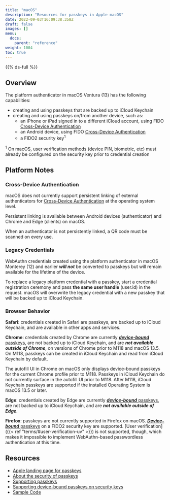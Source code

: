 ```yaml
---
title: "macOS"
description: "Resources for passkeys in Apple macOS"
date: 2022-09-03T16:09:38.358Z
draft: false
images: []
menu:
  docs:
    parent: "reference"
weight: 1004
toc: true
---
```


{{% ds-full %}}

## Overview

The platform authenticator in macOS Ventura (13) has the following capabilities:

- creating and using passkeys that are backed up to iCloud Keychain
- creating and using passkeys on/from another device, such as:
  - an iPhone or iPad signed in to a different iCloud account, using FIDO [Cross-Device Authentication](../terms#cross-device-authentication-cda)
  - an Android device, using FIDO [Cross-Device Authentication](../terms#cross-device-authentication-cda)
  - a FIDO2 security key<sup>1</sup>

<p class="fs-6 text-muted"><sup>1</sup> On macOS, user verification methods (device PIN, biometric, etc) must already be configured on the security key prior to credential creation</p>

## Platform Notes

### Cross-Device Authentication

macOS does not currently support persistent linking of external authenticators for [Cross-Device Authentication](../terms#cross-device-authentication-cda) at the operating system level.

Persistent linking is available between Android devices (authenticator) and Chrome and Edge (clients) on macOS.

When an authenticator is not persistently linked, a QR code must be scanned on every use.

### Legacy Credentials

WebAuthn credentials created using the platform authenticator in macOS Monterey (12) and earlier ***will not*** be converted to passkeys but will remain available for the lifetime of the device.

<!-- TODO: cross link to generic content about "upgrading to a passkey" -->
To replace a legacy platform credential with a passkey, start a credential registration ceremony and pass **the same user handle** (user.id) in the request. macOS will overwrite the legacy credential with a new passkey that will be backed up to iCloud Keychain.

### Browser Behavior

**Safari**: credentials created in Safari are passkeys, are backed up to iCloud Keychain, and are available in other apps and services.

**Chrome**: credentials created by Chrome are currently [***device-bound*** passkeys](/docs/reference/terms/#device-bound-passkey), are not backed up to iCloud Keychain, and are ***not available outside of Chrome***, on versions of Chrome prior to M118 and macOS 13.5. On M118, passkeys can be created in iCloud Keychain and read from iCloud Keychain by default.

The autofill UI in Chrome on macOS only displays device-bound passkeys for the current Chrome profile prior to M118. Passkeys in iCloud Keychain do not currently surface in the autofill UI prior to M118. After M118, iCloud Keychain passkeys are supported if the installed Operating System is macOS 13.5 or later.

**Edge**: credentials created by Edge are currently [***device-bound*** passkeys](/docs/reference/terms/#device-bound-passkey), are not backed up to iCloud Keychain, and are ***not available outside of Edge***.

**Firefox**: passkeys are not currently supported in Firefox on macOS. [***Device-bound*** passkeys](/docs/reference/terms/#device-bound-passkey) on a FIDO2 security key are supported. [User verification]({{< ref "terms/#user-verification-uv" >}}) is not supported, though, which makes it impossible to implement WebAuthn-based passwordless authentication at this time.

## Resources

- [Apple landing page for passkeys](https://developer.apple.com/passkeys/)
- [About the security of passkeys](https://support.apple.com/en-us/HT213305)
- [Supporting passkeys](https://developer.apple.com/documentation/authenticationservices/public-private_key_authentication/supporting_passkeys)
- [Supporting device-bound passkeys on security keys](https://developer.apple.com/documentation/authenticationservices/public-private_key_authentication/supporting_security_key_authentication_using_physical_keys)
- [Sample Code](https://developer.apple.com/documentation/authenticationservices/connecting_to_a_service_with_passkeys)

